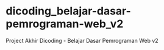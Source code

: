 # dicoding_belajar-dasar-pemrograman-web_v2
Project Akhir Dicoding - Belajar Dasar Pemrograman Web v2
